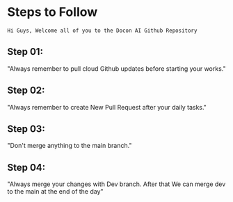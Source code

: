 # Steps to Follow

`Hi Guys, Welcome all of you to the Docon AI Github Repository`

## Step 01: 
"Always remember to pull cloud Github updates before starting your works."

## Step 02:
"Always remember to create New Pull Request after your daily tasks."

## Step 03: 
"Don't merge anything to the main branch."

## Step 04:
"Always merge your changes with Dev branch. After that We can merge dev to the main at the end of the day"

